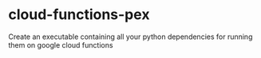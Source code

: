 # cloud-functions-pex
Create an executable containing all your python dependencies for running them on google cloud functions
